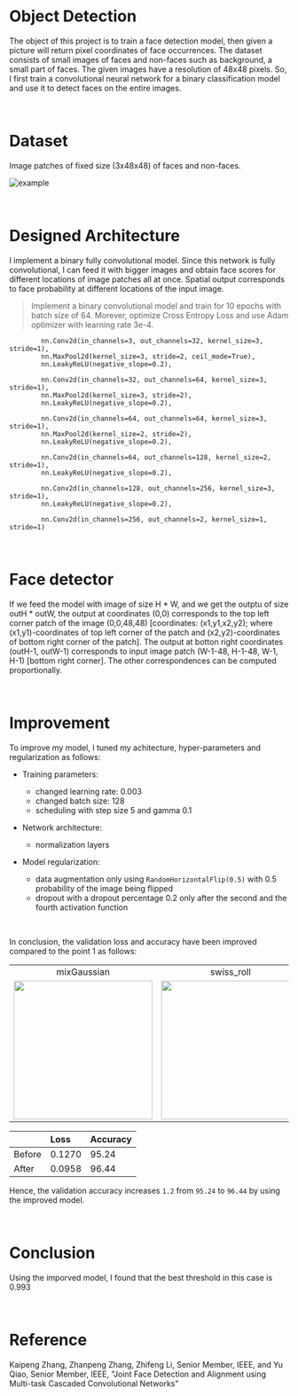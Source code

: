 # Object Detection

The object of this project is to train a face detection model, then given a picture will return pixel coordinates of face occurrences. The dataset consists of small images of faces and non-faces such as background, a small part of faces. The given images have a resolution of 48x48 pixels. So, I first train a convolutional neural network for a binary classification model and use it to detect faces on the entire images.

<br>

# Dataset

Image patches of fixed size (3x48x48) of faces and non-faces.


![example](https://user-images.githubusercontent.com/37695060/122594426-47d0b080-d067-11eb-867a-9a3abca22072.png)


<br>

# Designed Architecture

I implement a binary fully convolutional model. Since this network is fully convolutional, I can feed it with bigger images and obtain face scores for different locations of image patches all at once. Spatial output corresponds to face probability at different locations of the input image.

>Implement a binary convolutional model and train for 10 epochs with batch size of 64. Morever, optimize Cross Entropy Loss and use Adam optimizer with learning rate 3e-4.

            nn.Conv2d(in_channels=3, out_channels=32, kernel_size=3, stride=1),
            nn.MaxPool2d(kernel_size=3, stride=2, ceil_mode=True),
            nn.LeakyReLU(negative_slope=0.2),

            nn.Conv2d(in_channels=32, out_channels=64, kernel_size=3, stride=1),
            nn.MaxPool2d(kernel_size=3, stride=2),
            nn.LeakyReLU(negative_slope=0.2),

            nn.Conv2d(in_channels=64, out_channels=64, kernel_size=3, stride=1),
            nn.MaxPool2d(kernel_size=2, stride=2),
            nn.LeakyReLU(negative_slope=0.2),

            nn.Conv2d(in_channels=64, out_channels=128, kernel_size=2, stride=1),
            nn.LeakyReLU(negative_slope=0.2),

            nn.Conv2d(in_channels=128, out_channels=256, kernel_size=3, stride=1),
            nn.LeakyReLU(negative_slope=0.2),

            nn.Conv2d(in_channels=256, out_channels=2, kernel_size=1, stride=1)

<br>

# Face detector
If we feed the model with image of size H * W, and we get the outptu of size outH * outW, the output at coordinates (0,0) corresponds to the top left corner patch of the image (0,0,48,48) [coordinates: (x1,y1,x2,y2); where (x1,y1)-coordinates of top left corner of the patch and (x2,y2)-coordinates of bottom right corner of the patch]. The output at botton right coordinates (outH-1, outW-1) corresponds to input image patch (W-1-48, H-1-48, W-1, H-1) [bottom right corner]. The other correspondences can be computed proportionally.


<table align='center'>
<tr align='center'>
<td> mixGaussian </td>
<td> swiss_roll </td>
<td> normal </td>
</tr>
<tr>
<td><img src = ![1](https://user-images.githubusercontent.com/37695060/122595151-4eabf300-d068-11eb-995d-0c4a7341ef3f.png) height = '250px'>
<td><img src = 'samples/target_prior_distribution_swiss_roll.png' height = '250px'>
<td><img src = 'samples/target_prior_distribution_normal.png' height = '250px'>
</tr>

<br>

# Improvement

To improve my model, I tuned my achitecture, hyper-parameters and regularization as follows:

- Training parameters:
  
  - changed learning rate: 0.003
  - changed batch size: 128
  - scheduling with step size 5 and gamma 0.1

- Network architecture:

  - normalization layers

- Model regularization:

  - data augmentation only using `RandomHorizontalFlip(0.5)` with 0.5 probability of the image being flipped
  - dropout with a dropout percentage 0.2 only after the second and the fourth activation function

<br>

In conclusion, the validation loss and accuracy have been improved compared to the point 1 as follows:

|        |Loss|Accuracy|
|:-------|:---|:-------|
|Before|0.1270|95.24|
|After |0.0958|96.44|

Hence, the validation accuracy increases `1.2` from `95.24` to `96.44` by using the improved model.

<br>

# Conclusion

Using the imporved model, I found that the best threshold in this case is 0.993

<br>

# Reference
Kaipeng Zhang, Zhanpeng Zhang, Zhifeng Li, Senior Member, IEEE, and Yu Qiao, Senior Member, IEEE, "Joint Face Detection and Alignment using Multi-task Cascaded Convolutional Networks"

